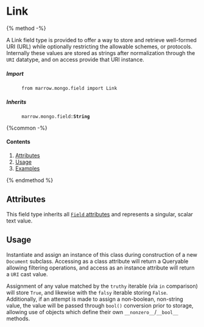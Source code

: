 # Link

{% method -%}

A Link field type is provided to offer a way to store and retrieve well-formed URI (URL) while optionally restricting the allowable schemes, or protocols.  Internally these values are stored as strings after normalization through the `URI` datatype, and on access provide that URI instance.

<dl>
	<dt><h5>Import</h5></dt><dd><p><code>from marrow.mongo.field import Link</code></p></dd>
	<dt><h5>Inherits</h5></dt><dd><p><code>marrow.mongo.field:<strong>String</strong></code></p></dd>
</dl>

{%common -%}

#### Contents

1. [Attributes](#attributes)
2. [Usage](#usage)
3. [Examples](#examples)

{% endmethod %}


## Attributes

This field type inherits all [`Field` attributes](field.md#attributes) and represents a singular, scalar text
value.

## Usage

Instantiate and assign an instance of this class during construction of a new `Document` subclass. Accessing as a class attribute will return a Queryable allowing filtering operations, and access as an instance attribute will return a `URI` cast value.

Assignment of any value matched by the `truthy` iterable (via `in` comparison) will store `True`, and likewise with the `falsy` iterable storing `False`. Additionally, if an attempt is made to assign a non-boolean, non-string value, the value will be passed through `bool()` conversion prior to storage, allowing use of objects which define their own `__nonzero__`/`__bool__` methods.

